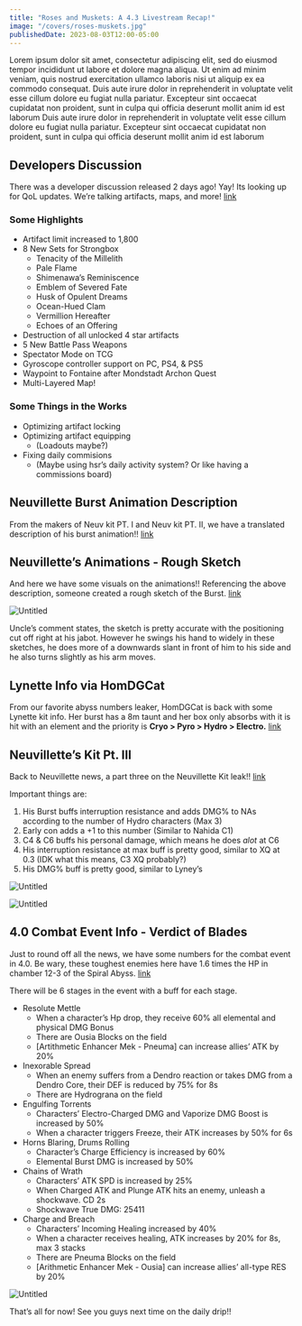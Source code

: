 ```yaml
---
title: "Roses and Muskets: A 4.3 Livestream Recap!"
image: "/covers/roses-muskets.jpg"
publishedDate: 2023-08-03T12:00-05:00
---
```


Lorem ipsum dolor sit amet, consectetur adipiscing elit, sed do eiusmod tempor incididunt ut labore et dolore magna aliqua. Ut enim ad minim veniam, quis nostrud exercitation ullamco laboris nisi ut aliquip ex ea commodo consequat. Duis aute irure dolor in reprehenderit in voluptate velit esse cillum dolore eu fugiat nulla pariatur. Excepteur sint occaecat cupidatat non proident, sunt in culpa qui officia deserunt mollit anim id est laborum Duis aute irure dolor in reprehenderit in voluptate velit esse cillum dolore eu fugiat nulla pariatur. Excepteur sint occaecat cupidatat non proident, sunt in culpa qui officia deserunt mollit anim id est laborum 


## Developers Discussion

There was a developer discussion released 2 days ago! Yay! Its looking up for QoL updates. We’re talking artifacts, maps, and more! [link](https://genshin.hoyoverse.com/en/news/detail/112476)

### Some Highlights

- Artifact limit increased to 1,800
- 8 New Sets for Strongbox
    - Tenacity of the Millelith
    - Pale Flame
    - Shimenawa’s Reminiscence
    - Emblem of Severed Fate
    - Husk of Opulent Dreams
    - Ocean-Hued Clam
    - Vermillion Hereafter
    - Echoes of an Offering
- Destruction of all unlocked 4 star artifacts
- 5 New Battle Pass Weapons
- Spectator Mode on TCG
- Gyroscope controller support on PC, PS4, & PS5
- Waypoint to Fontaine after Mondstadt Archon Quest
- Multi-Layered Map!

### Some Things in the Works

- Optimizing artifact locking
- Optimizing artifact equipping
    - (Loadouts maybe?)
- Fixing daily commisions
    - (Maybe using hsr’s daily activity system? Or like having a commissions board)

## Neuvillette Burst Animation Description

From the makers of Neuv kit PT. I and Neuv kit PT. II, we have a translated description of his burst animation!! [link](https://www.reddit.com/r/Genshin_Impact_Leaks/comments/15g68x1/neuvillette_animations_description/)

## Neuvillette’s Animations - Rough Sketch

And here we have some visuals on the animations!! Referencing the above description, someone created a rough sketch of the Burst. [link](https://www.reddit.com/r/Genshin_Impact_Leaks/comments/15gxczh/neuvillettes_animations_rough_sketch/)

![Untitled](https://s3-us-west-2.amazonaws.com/secure.notion-static.com/8907fd69-0166-435c-bb4b-bd025d166023/Untitled.webp)

Uncle’s comment states, the sketch is pretty accurate with the positioning cut off right at his jabot. However he swings his hand to widely in these sketches, he does more of a downwards slant in front of him to his side and he also turns slightly as his arm moves.

## Lynette Info via HomDGCat

From our favorite abyss numbers leaker, HomDGCat is back with some Lynette kit info. Her burst has a 8m taunt and her box only absorbs with it is hit with an element and the priority is **Cryo > Pyro > Hydro > Electro.** [link](https://files.catbox.moe/v4awst.png)

## Neuvillette’s Kit Pt. III

Back to Neuvillette news, a part three on the Neuvillette Kit leak!! [link](https://www.reddit.com/r/Genshin_Impact_Leaks/comments/15h3f9d/neuvillettes_kit_pt_iii/)

Important things are:

1. His Burst buffs interruption resistance and adds DMG% to NAs according to the number of Hydro characters (Max 3)
2. Early con adds a +1 to this number (Similar to Nahida C1)
3. C4 & C6 buffs his personal damage, which means he does *alot* at C6
4. His interruption resistance at max buff is pretty good, similar to XQ at 0.3 (IDK what this means, C3 XQ probably?)
5. His DMG% buff is pretty good, similar to Lyney’s

![Untitled](https://s3-us-west-2.amazonaws.com/secure.notion-static.com/ae714407-991a-4c6e-a750-4aa7ac291e89/Untitled.png)

![Untitled](https://s3-us-west-2.amazonaws.com/secure.notion-static.com/a691d8ff-5ec0-4588-9322-c43c36f3b281/Untitled.png)

## 4.0 Combat Event Info - Verdict of Blades

Just to round off all the news, we have some numbers for the combat event in 4.0. Be wary, these toughest enemies here have 1.6 times the HP in chamber 12-3 of the Spiral Abyss. [link](https://www.reddit.com/r/Genshin_Impact_Leaks/comments/15h5t5s/40_combat_event_info_via_homdgcat/)

There will be 6 stages in the event with a buff for each stage.

- Resolute Mettle
    - When a character’s Hp drop, they receive 60% all elemental and physical DMG Bonus
    - There are Ousia Blocks on the field
    - [Artithmetic Enhancer Mek - Pneuma] can increase allies’ ATK by 20%
- Inexorable Spread
    - When an enemy suffers from a Dendro reaction or takes DMG from a Dendro Core, their DEF is reduced by 75% for 8s
    - There are Hydrograna on the field
- Engulfing Torrents
    - Characters’ Electro-Charged DMG and Vaporize DMG Boost is increased by 50%
    - When a character triggers Freeze, their ATK increases by 50% for 6s
- Horns Blaring, Drums Rolling
    - Character’s Charge Efficiency is increased by 60%
    - Elemental Burst DMG is increased by 50%
- Chains of Wrath
    - Characters’ ATK SPD is increased by 25%
    - When Charged ATK and Plunge ATK hits an enemy, unleash a shockwave. CD 2s
    - Shockwave True DMG: 25411
- Charge and Breach
    - Characters’ Incoming Healing increased by 40%
    - When a character receives healing, ATK increases by 20% for 8s, max 3 stacks
    - There are Pneuma Blocks on the field
    - [Arithmetic Enhancer Mek - Ousia] can increase allies’ all-type RES by 20%

![Untitled](https://s3-us-west-2.amazonaws.com/secure.notion-static.com/4c43e18c-1a93-4fe4-b8c3-6680697d6140/Untitled.png)

That’s all for now! See you guys next time on the daily drip!!